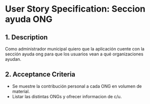 # User Story Specification: Seccion ayuda ONG 

## 1.	Description

Como administrador municipal quiero que la aplicación cuente con la sección ayuda ong para que los usuarios vean a qué organizaciones ayudan.

## 2.	Acceptance Criteria
- Se muestre la contribución personal a cada ONG en volumen de material.  
- Listar las distintas ONGs y ofrecer informacion de c/u.

